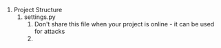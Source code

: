 1. Project Structure
    1. settings.py
        1. Don't share this file when your project is online - it can be used for attacks
        2. 